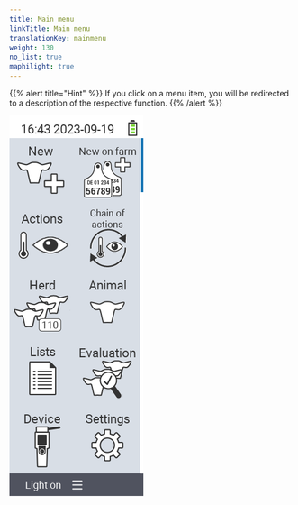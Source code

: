 ```yaml
---
title: Main menu
linkTitle: Main menu
translationKey: mainmenu
weight: 130
no_list: true
maphilight: true
---
```

{{% alert title="Hint" %}}
If you click on a menu item, you will be redirected to a description of the respective function.
{{% /alert %}}

<img src="mainmenu.png" alt="VitalControl Main menu" title="Main menu" usemap="#workmap" class="maphilight">

<map name="workmap">
  <area shape="rect" coords="0,40,116,160" alt="New" title="Create new animals&#10;Mouse click: open documentation" href="/en/docs/new/">
  <area shape="rect" coords="0,160,116,280" alt="Actions" title="Actions on animals&#10;Mouse click: open documentation" href="/en/docs/actions/">
  <area shape="rect" coords="0,280,116,400" alt="Herd" title="Herd menu&#10;Mouse click: open documentation" href="/en/docs/herd/">
  <area shape="rect" coords="0,400,116,520" alt="Lists" title="Animal lists&#10;Mouse click: open documentation" href="/en/docs/lists/">
  <area shape="rect" coords="0,520,116,640" alt="Device" title="Device&#10;Mouse click: open documentation" href="/en/docs/device/">

  <area shape="rect" coords="116,40,232,160" alt="New on farm" title="Access of animals&#10;Mouse click: open documentation" href="/en/docs/new-on-farm/">
  <area shape="rect" coords="116,160,232,280" alt="Chain of actions" title="Chain of actions&#10;Mouse click: open documentation" href="/en/docs/chain-of-actions/">
  <area shape="rect" coords="116,280,232,400" alt="Animal" title="Animal&#10;Mouse click: open documentation" href="/en/docs/animal/">
  <area shape="rect" coords="116,400,232,520" alt="Evaluation" title="Evaluation&#10;Mouse click: open documentation" href="/en/docs/evaluation/">
  <area shape="rect" coords="116,400,520,640" alt="Settings" title="Settings&#10;Mouse click: open documentation" href="/en/docs/settings/">
</map>
